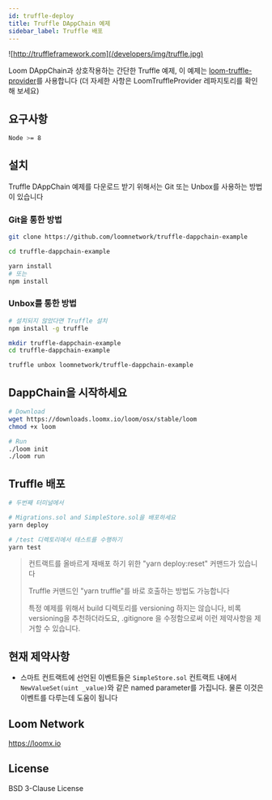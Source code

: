 ```yaml
---
id: truffle-deploy
title: Truffle DAppChain 예제
sidebar_label: Truffle 배포
---
```

![http://truffleframework.com](/developers/img/truffle.jpg)

Loom DAppChain과 상호작용하는 간단한 Truffle 예제, 이 예제는 [loom-truffle-provider](https://github.com/loomnetwork/loom-truffle-provider)를 사용합니다 (더 자세한 사항은 LoomTruffleProvider 레파지토리를 확인해 보세요)

## 요구사항

```bash
Node >= 8
```

## 설치

Truffle DAppChain 예제를 다운로드 받기 위해서는 Git 또는 Unbox를 사용하는 방법이 있습니다

### Git을 통한 방법

```bash
git clone https://github.com/loomnetwork/truffle-dappchain-example
```

```bash
cd truffle-dappchain-example

yarn install
# 또는
npm install
```

### Unbox를 통한 방법

```bash
# 설치되지 않았다면 Truffle 설치
npm install -g truffle

mkdir truffle-dappchain-example
cd truffle-dappchain-example

truffle unbox loomnetwork/truffle-dappchain-example
```

## DappChain을 시작하세요

```bash
# Download
wget https://downloads.loomx.io/loom/osx/stable/loom
chmod +x loom

# Run
./loom init
./loom run
```

## Truffle 배포

```bash
# 두번째 터미널에서

# Migrations.sol and SimpleStore.sol을 배포하세요
yarn deploy

# /test 디렉토리에서 테스트를 수행하기
yarn test
```

> 컨트랙트를 올바르게 재배포 하기 위한 "yarn deploy:reset" 커맨드가 있습니다
> 
> Truffle 커맨드인 "yarn truffle"를 바로 호출하는 방법도 가능합니다
> 
> 특정 예제를 위해서 build 디렉토리를 versioning 하지는 않습니다, 비록 versioning을 추천하더라도요, .gitignore 을 수정함으로써 이런 제약사항을 제거할 수 있습니다.

## 현재 제약사항

* 스마트 컨트랙트에 선언된 이벤트들은 `SimpleStore.sol` 컨트랙트 내에서 `NewValueSet(uint _value)`와 같은 named parameter를 가집니다. 물론 이것은 이벤트를 다루는데 도움이 됩니다

## Loom Network

<https://loomx.io>

## License

BSD 3-Clause License